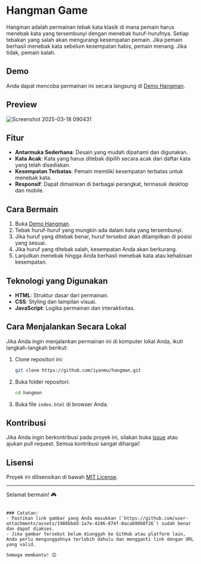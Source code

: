 # Hangman Game

Hangman adalah permainan tebak kata klasik di mana pemain harus menebak kata yang tersembunyi dengan menebak huruf-hurufnya. Setiap tebakan yang salah akan mengurangi kesempatan pemain. Jika pemain berhasil menebak kata sebelum kesempatan habis, pemain menang. Jika tidak, pemain kalah.

## Demo

Anda dapat mencoba permainan ini secara langsung di [Demo Hangman](https://iyanmu.github.io/hangman/).

## Preview

![Screenshot 2025-03-18 090431](https://github.com/user-attachments/assets/1980bbdd-1a7e-4246-874f-0aca690b0f26)

## Fitur

- **Antarmuka Sederhana**: Desain yang mudah dipahami dan digunakan.
- **Kata Acak**: Kata yang harus ditebak dipilih secara acak dari daftar kata yang telah disediakan.
- **Kesempatan Terbatas**: Pemain memiliki kesempatan terbatas untuk menebak kata.
- **Responsif**: Dapat dimainkan di berbagai perangkat, termasuk desktop dan mobile.

## Cara Bermain

1. Buka [Demo Hangman](https://iyanmu.github.io/hangman/).
2. Tebak huruf-huruf yang mungkin ada dalam kata yang tersembunyi.
3. Jika huruf yang ditebak benar, huruf tersebut akan ditampilkan di posisi yang sesuai.
4. Jika huruf yang ditebak salah, kesempatan Anda akan berkurang.
5. Lanjutkan menebak hingga Anda berhasil menebak kata atau kehabisan kesempatan.

## Teknologi yang Digunakan

- **HTML**: Struktur dasar dari permainan.
- **CSS**: Styling dan tampilan visual.
- **JavaScript**: Logika permainan dan interaktivitas.

## Cara Menjalankan Secara Lokal

Jika Anda ingin menjalankan permainan ini di komputer lokal Anda, ikuti langkah-langkah berikut:

1. Clone repositori ini:
   ```bash
   git clone https://github.com/iyanmu/hangman.git
   ```
2. Buka folder repositori:
   ```bash
   cd hangman
   ```
3. Buka file `index.html` di browser Anda.

## Kontribusi

Jika Anda ingin berkontribusi pada proyek ini, silakan buka [issue](https://github.com/iyanmu/hangman/issues) atau ajukan pull request. Semua kontribusi sangat dihargai!

## Lisensi

Proyek ini dilisensikan di bawah [MIT License](LICENSE).

---

Selamat bermain! 🎮
```

### Catatan:
- Pastikan link gambar yang Anda masukkan (`https://github.com/user-attachments/assets/1980bbdd-1a7e-4246-874f-0aca690b0f26`) sudah benar dan dapat diakses.
- Jika gambar tersebut belum diunggah ke GitHub atau platform lain, Anda perlu mengunggahnya terlebih dahulu dan mengganti link dengan URL yang valid.

Semoga membantu! 😊
